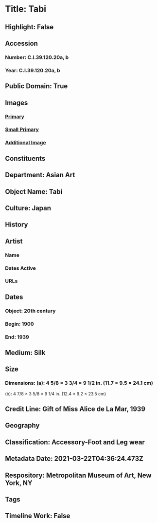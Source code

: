 # Title: Tabi
## Highlight: False
## Accession
### Number: C.I.39.120.20a, b
### Year: C.I.39.120.20a, b
## Public Domain: True
## Images
### [Primary](https://images.metmuseum.org/CRDImages/as/original/CI39.120.20ab_F.jpg)
### [Small Primary](https://images.metmuseum.org/CRDImages/as/web-large/CI39.120.20ab_F.jpg)
### [Additional Image](https://images.metmuseum.org/CRDImages/as/original/CI39.120.20ab_B.jpg)
## Constituents
## Department: Asian Art
## Object Name: Tabi
## Culture: Japan
## History
## Artist
### Name
### Dates Active
### URLs
## Dates
### Object: 20th century
### Begin: 1900
### End: 1939
## Medium: Silk
## Size
### Dimensions: (a): 4 5/8 × 3 3/4 × 9 1/2 in. (11.7 × 9.5 × 24.1 cm)
(b): 4 7/8 × 3 5/8 × 9 1/4 in. (12.4 × 9.2 × 23.5 cm)
## Credit Line: Gift of Miss Alice de La Mar, 1939
## Geography
## Classification: Accessory-Foot and Leg wear
## Metadata Date: 2021-03-22T04:36:24.473Z
## Respository: Metropolitan Museum of Art, New York, NY
## Tags
## Timeline Work: False